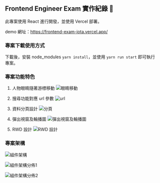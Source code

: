 ## Frontend Engineer Exam 實作紀錄 📝

此專案使用 React 進行開發，並使用 Vercel 部署。

demo 網址：https://frontend-exam-iota.vercel.app/


### 專案下載使用方式

下載後，安裝 node_modules `yarn install`，並使用 `yarn run start` 即可執行專案。

### 專案功能特色
1. 人物眼睛隨著游標移動
![眼睛移動](https://github.com/ismeleft/frontend-exam/assets/76611330/381704e7-fde5-4f2c-8a9a-607ea9aae781)


2. 搜尋功能對應 url 參數
![url](https://github.com/ismeleft/frontend-exam/assets/76611330/fe8e34b4-16ad-48d2-859e-5add8de42008)

3. 資料分頁設計
![分頁](https://github.com/ismeleft/frontend-exam/assets/76611330/16e3990c-5aa7-4613-8f3d-774d116f5d3a)

4. 彈出視窗及輪播圖
![彈出視窗及輪播圖](https://github.com/ismeleft/frontend-exam/assets/76611330/efd73bb3-7890-453f-bd4a-f409a6354020)

5. RWD 設計
![RWD 設計](https://github.com/ismeleft/frontend-exam/assets/76611330/26ed93a9-7ccf-46e3-9260-c7c4c30564d0)


### 專案架構

 ![組件架構](https://github.com/ismeleft/frontend-exam/assets/76611330/150d1733-eb92-47d8-bda5-cb935b400e0a)


 ![組件架構分佈1](https://github.com/ismeleft/frontend-exam/assets/76611330/0cb72f69-43c5-449d-9d23-fa03c2f63dbd)

![組件架構分佈2](https://github.com/ismeleft/frontend-exam/assets/76611330/e17e3b91-9a56-4e32-a14e-28bf36f5148e)


